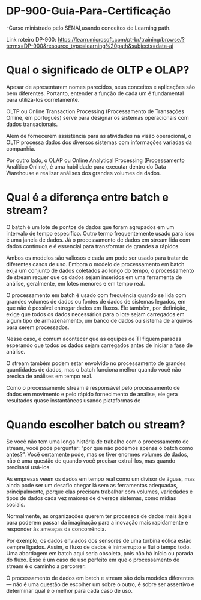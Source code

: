 # DP-900-Guia-Para-Certificação
-Curso ministrado pelo SENAI,usando conceitos de Learning path.

Link roteiro DP-900: https://learn.microsoft.com/pt-br/training/browse/?terms=DP-900&resource_type=learning%20path&subjects=data-ai


# Qual o significado de OLTP e OLAP?
Apesar de apresentarem nomes parecidos, seus conceitos e aplicações são bem diferentes. Portanto, entender a função de cada um é fundamental para utilizá-los corretamente.

OLTP ou Online Transaction Processing (Processamento de Transações Online, em português) serve para designar os sistemas operacionais com dados transacionais. 

Além de fornecerem assistência para as atividades na visão operacional, o OLTP processa dados dos diversos sistemas com informações variadas da companhia.

Por outro lado, o OLAP ou Online Analytical Processing (Processamento Analítico Online), é uma habilidade para executar dentro do Data Warehouse e realizar análises dos grandes volumes de dados. 

# Qual é a diferença entre batch e stream?
O batch é um lote de pontos de dados que foram agrupados em um intervalo de tempo específico. Outro termo frequentemente usado para isso é uma janela de dados. Já o processamento de dados em stream lida com dados contínuos e é essencial para transformar de grandes a rápidos.

Ambos os modelos são valiosos e cada um pode ser usado para tratar de diferentes casos de uso. Embora o modelo de processamento em batch exija um conjunto de dados coletados ao longo do tempo, o processamento de stream requer que os dados sejam inseridos em uma ferramenta de análise, geralmente, em lotes menores e em tempo real.

O processamento em batch é usado com frequência quando se lida com grandes volumes de dados ou fontes de dados de sistemas legados, em que não é possível entregar dados em fluxos. Ele também, por definição, exige que todos os dados necessários para o lote sejam carregados em algum tipo de armazenamento, um banco de dados ou sistema de arquivos para serem processados.

Nesse caso, é comum acontecer que as equipes de TI fiquem paradas esperando que todos os dados sejam carregados antes de iniciar a fase de análise.

O stream também podem estar envolvido no processamento de grandes quantidades de dados, mas o batch funciona melhor quando você não precisa de análises em tempo real.

Como o processamento stream é responsável pelo processamento de dados em movimento e pelo rápido fornecimento de análise, ele gera resultados quase instantâneos usando plataformas de

# Quando escolher batch ou stream?
Se você não tem uma longa história de trabalho com o processamento de stream, você pode perguntar: “por que não podemos apenas o batch como antes?”. Você certamente pode, mas se tiver enormes volumes de dados, não é uma questão de quando você precisar extraí-los, mas quando precisará usá-los.

As empresas veem os dados em tempo real como um divisor de águas, mas ainda pode ser um desafio chegar lá sem as ferramentas adequadas, principalmente, porque elas precisam trabalhar com volumes, variedades e tipos de dados cada vez maiores de diversos sistemas, como mídias sociais.

Normalmente, as organizações querem ter processos de dados mais ágeis para poderem passar da imaginação para a inovação mais rapidamente e responder às ameaças da concorrência.

Por exemplo, os dados enviados dos sensores de uma turbina eólica estão sempre ligados. Assim, o fluxo de dados é ininterrupto e flui o tempo todo. Uma abordagem em batch aqui seria obsoleta, pois não há início ou parada do fluxo. Esse é um caso de uso perfeito em que o processamento de stream é o caminho a percorrer.

O processamento de dados em batch e stream são dois modelos diferentes — não é uma questão de escolher um sobre o outro, é sobre ser assertivo e determinar qual é o melhor para cada caso de uso.
